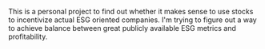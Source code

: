 This is a personal project to find out whether it makes sense to use stocks to incentivize actual ESG oriented companies. I'm trying to figure out a way to achieve balance between great publicly available ESG metrics and profitability.